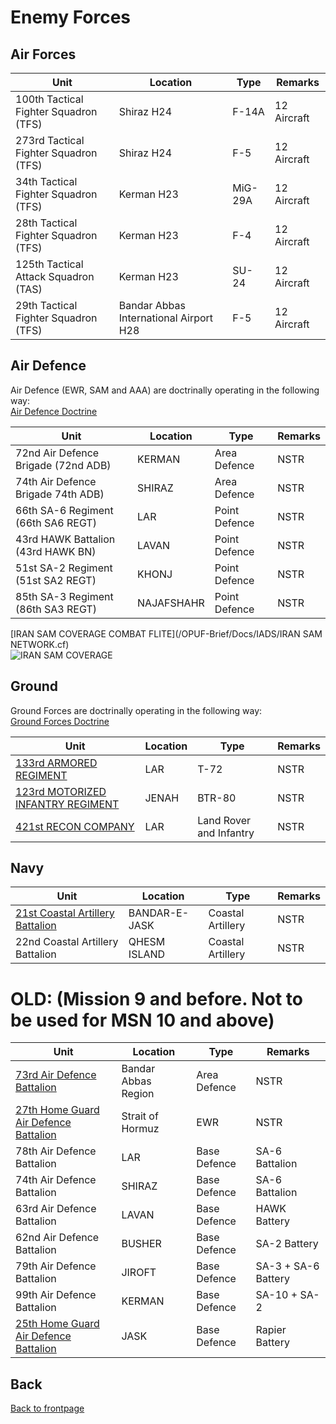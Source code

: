 # Enemy Forces


## Air Forces


Unit | Location | Type | Remarks
---- | -------- | ---- | ------- |
100th Tactical Fighter Squadron (TFS) | Shiraz H24 | F-14A | 12 Aircraft
273rd Tactical Fighter Squadron (TFS) | Shiraz H24 | F-5| 12 Aircraft
34th Tactical Fighter Squadron (TFS) | Kerman H23 | MiG-29A | 12 Aircraft
28th Tactical Fighter Squadron (TFS) | Kerman H23 | F-4 | 12 Aircraft
125th Tactical Attack Squadron (TAS) | Kerman H23 | SU-24 | 12 Aircraft
29th Tactical Fighter Squadron (TFS) | Bandar Abbas International Airport H28 | F-5 | 12 Aircraft





## Air Defence


Air Defence (EWR, SAM and AAA) are doctrinally operating in the following way: <br>
[Air Defence Doctrine](Air_Defence_Doctrine.MD)
<br>


Unit | Location | Type | Remarks
---- | -------- | ---- | ------- |
72nd Air Defence Brigade (72nd ADB) | KERMAN | Area Defence | NSTR
74th Air Defence Brigade  74th ADB) | SHIRAZ | Area Defence | NSTR
66th SA-6 Regiment (66th SA6 REGT) | LAR | Point Defence | NSTR
43rd HAWK Battalion (43rd HAWK BN) | LAVAN | Point Defence | NSTR
51st SA-2 Regiment (51st SA2 REGT) | KHONJ | Point Defence | NSTR
85th SA-3 Regiment (86th SA3 REGT) | NAJAFSHAHR | Point Defence | NSTR



[IRAN SAM COVERAGE COMBAT FLITE](/OPUF-Brief/Docs/IADS/IRAN SAM NETWORK.cf) <br>
![IRAN SAM COVERAGE](/OPUF-Brief/Images/IRAN_SAM_COVERAGE.PNG)



## Ground


Ground Forces are doctrinally operating in the following way: <br>
[Ground Forces Doctrine](Ground_Force_Structure.MD)
<br>



Unit | Location | Type | Remarks |
---- | -------- | ---- | ------- |  
[133rd ARMORED REGIMENT](/OPUF-Brief/Docs/Enemy/133RD_MBT_REGT.html) | LAR | T-72 | NSTR |
[123rd MOTORIZED INFANTRY REGIMENT](/OPUF-Brief/Docs/Enemy/123RD_APC_REGT.html) | JENAH | BTR-80 | NSTR |
[421st RECON COMPANY](/OPUF-Brief/Docs/Enemy/421ST_REC_COY.html) | LAR | Land Rover and Infantry | NSTR |





## Navy


Unit | Location | Type | Remarks
---- | -------- | ---- | ------- |
[21st Coastal Artillery Battalion](21ST_CAB.MD) | BANDAR-E-JASK | Coastal Artillery | NSTR
22nd Coastal Artillery Battalion  | QHESM ISLAND | Coastal Artillery | NSTR











# OLD: (Mission 9 and before. Not to be used for MSN 10 and above) 
 

Unit | Location | Type | Remarks
---- | -------- | ---- | ------- |
[73rd Air Defence Battalion](73RD_AD_BN.MD) | Bandar Abbas Region | Area Defence | NSTR 
[27th Home Guard Air Defence Battalion](27TH_HG_BATT.MD) | Strait of Hormuz | EWR | NSTR
78th Air Defence Battalion | LAR | Base Defence | SA-6 Battalion
74th Air Defence Battalion | SHIRAZ | Base Defence | SA-6 Battalion
63rd Air Defence Battalion | LAVAN | Base Defence | HAWK Battery
62nd Air Defence Battalion | BUSHER | Base Defence | SA-2 Battery
79th Air Defence Battalion | JIROFT | Base Defence | SA-3 + SA-6 Battery
99th Air Defence Battalion | KERMAN | Base Defence | SA-10 + SA-2
[25th Home Guard Air Defence Battalion](25TH_HG_BATT.MD) | JASK | Base Defence | Rapier Battery


## Back
[Back to frontpage](https://132nd-vwing.github.io/OPUF-Brief/)